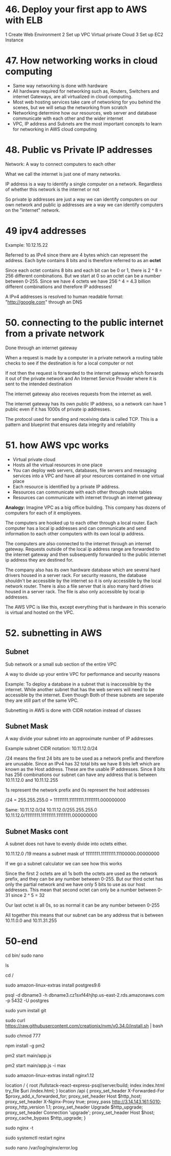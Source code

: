 # 46. Deploy your first app to AWS with ELB

1 Create Web Environment
2 Set up VPC Virtual private Cloud
3 Set up EC2 Instance

# 47. How networking works in cloud computing

- Same way networking is done with hardware
- All hardware required for networking such as, Routers, Switchers and internet Gateways, are all virtualized in cloud computing.
- Most web hosting services take care of networking for you behind the scenes, but we will setup the networking from scratch
- Networking determine how our resources, web server and database communicate with each other and the wider internet
- VPC, IP address and Subnets are the most important concepts to learn for networking in AWS cloud computing
  
# 48. Public vs Private IP addresses

Network: A way to connect computers to each other

What we call the internet is just one of many networks.

IP address is a way to identify a single computer on a network. Regardless of whether this network is the internet or not

So private ip addresses are just a way we can identify computers on our own network and public ip addresses are a way we can identify computers on the "internet" network.

# 49 ipv4 addresses

Example: 10.12.15.22

Referred to as IPv4 since there are 4 bytes which can represent the address. Each byte contains 8 bits and is therefore referred to as an **octet**

Since each octet contains 8 bits and each bit can be 0 or 1, there is 2 ^ 8 = 256 different combinations. But we start at 0 so an octet can be a number between 0-255. Since we have 4 octets we have 256 ^ 4 = 4.3 billion different combinations and therefore IP addresses!

A IPv4 addresses is resolved to human readable format: "http://google.com" through an DNS

# 50. connecting to the public internet from a private network

Done through an internet gateway

When a request is made by a computer in a private network a routing table checks to see if the destination is for a local computer or not

If not then the request is forwarded to the internet gateway which forwards it out of the private network and An Internet Service Provider where it is sent to the intended destination

The internet gateway also receives requests from the internet as well.

The internet gateway has its own public IP address, so a network can have 1 public even if it has 1000s of private ip addresses.

The protocol used for sending and receiving data is called TCP. This is a pattern and blueprint that ensures data integrity and reliability

# 51. how AWS vpc works

- Virtual private cloud
- Hosts all the virtual resources in one place
- You can deploy web servers, databases, file servers and messaging services into a VPC and have all your resources contained in one virtual place
- Each resource is identified by a private IP address.
- Resources can communicate with each other through route tables
- Resources can communicate with internet through an internet gateway

**Analogy:** 
Imagine VPC as a big office building. This company has dozens of computers for each of it employees. 

The computers are hooked up to each other through a local router. Each computer has a local ip addresses and can communicate and send information to each other computers with its own local ip address. 

The computers are also connected to the internet through an internet gateway. Requests outside of the local ip address range are forwarded to the internet gateway and then subsequently forwarded to the public internet ip address they are destined for. 

The company also has its own hardware database which are several hard drivers housed in a server rack. For security reasons, the database shouldn't be accessible by the internet so it is only accessible by the local network router. There is also a file server that is also many hard drives housed in a server rack. The file is also only accessible by local ip addresses.

The AWS VPC is like this, except everything that is hardware in this scenario is virtual and hosted on the VPC.

# 52. subnetting in AWS

## **Subnet** 

Sub network or a small sub section of the entire VPC

A way to divide up your entire VPC for performance and security reasons

Example: To deploy a database in a subnet that is inaccessible by the internet. While another subnet that has the web servers will need to be accessible by the internet. Even though Both of these subnets are seperate they are still part of the same VPC.

Subnetting in AWS is done with CIDR notation instead of classes

## **Subnet Mask**

A way divide your subnet into an approximate number of IP addresses

Example subnet CIDR notation: 10.11.12.0/24

/24 means the first 24 bits are to be used as a network prefix and therefore are unusable. Since an IPv4 has 32 total bits we have 8 bits left which are known as the Host address. These are the usable IP addresses. Since 8 bits has 256 combinations our subnet can have any address that is between 10.11.12.0 and 10.11.12.255

1s represent the network prefix and 0s represent the host addresses

/24 = 255.255.255.0 = 11111111.11111111.11111111.000000000

Same: 
10.11.12.0/24
10.11.12.0/255.255.255.0
10.11.12.0/11111111.11111111.11111111.000000000

## **Subnet Masks cont**

A subnet does not have to evenly divide into octets either.

10.11.12.0 /19 means a subnet mask of 11111111.11111111.11100000.00000000

If we go a subnet calculator we can see how this works

Since the first 2 octets are all 1s both the octets are used as the network prefix, and they can be any number between 0-255. But our third octet has only the partial network and we have only 5 bits to use as our host addresses. This mean that second octet can only be a number between 0-31 since 2 ^ 5 = 32

Our last octet is all 0s, so as normal it can be any number between 0-255

All together this means that our subnet can be any address that is between 10.11.0.0 and 10.11.31.255

# 50-end

cd bin/
sudo nano

ls

cd /

sudo amazon-linux-extras install postgres9.6

psql -d dbname3 -h dbname3.cz1sxf44hjhp.us-east-2.rds.amazonaws.com -p 5432 -U postgres

sudo yum install git

sudo curl https://raw.githubusercontent.com/creationix/nvm/v0.34.0/install.sh | bash

sudo chmod 777

npm install -g pm2

pm2 start main/app.js

pm2 start main/app.js -i max

sudo amazon-linux-extras install nginx1.12

<!-- Write to nginx.conf -->
location / {
    root /fullstack-react-express-psql/server/build;
    index index.html
    try_file $uri /index.html;
}
location /api {
    proxy_set_header X-Forwarded-For $proxy_add_x_forwarded_for;
    proxy_set_header Host $http_host;
    proxy_set_header X-Nginx-Proxy true;
    proxy_pass http://3.14.143.161:5010;
    proxy_http_version 1.1;
    proxy_set_header Upgrade $http_upgrade;
    proxy_set_header Connection 'upgrade';
    proxy_set_header Host $host;
    proxy_cache_bypass $http_upgrade;
}


<!-- test nginx -->
sudo nginx -t

sudo systemctl restart nginx

sudo nano /var/log/nginx/error.log